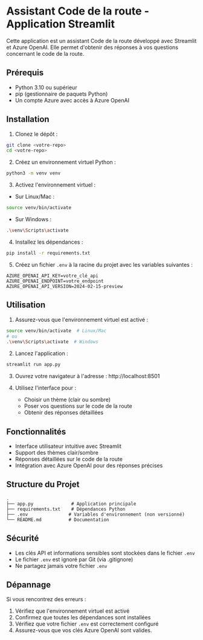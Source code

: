 # Assistant Code de la route - Application Streamlit

Cette application est un assistant Code de la route développé avec Streamlit et Azure OpenAI. Elle permet d'obtenir des réponses à vos questions concernant le code de la route.

## Prérequis

- Python 3.10 ou supérieur
- pip (gestionnaire de paquets Python)
- Un compte Azure avec accès à Azure OpenAI

## Installation

1. Clonez le dépôt :
```bash
git clone <votre-repo>
cd <votre-repo>
```

2. Créez un environnement virtuel Python :
```bash
python3 -m venv venv
```

3. Activez l'environnement virtuel :
- Sur Linux/Mac :
```bash
source venv/bin/activate
```
- Sur Windows :
```bash
.\venv\Scripts\activate
```

4. Installez les dépendances :
```bash
pip install -r requirements.txt
```

5. Créez un fichier `.env` à la racine du projet avec les variables suivantes :
```env
AZURE_OPENAI_API_KEY=votre_clé_api
AZURE_OPENAI_ENDPOINT=votre_endpoint
AZURE_OPENAI_API_VERSION=2024-02-15-preview
```

## Utilisation

1. Assurez-vous que l'environnement virtuel est activé :
```bash
source venv/bin/activate  # Linux/Mac
# ou
.\venv\Scripts\activate  # Windows
```

2. Lancez l'application :
```bash
streamlit run app.py
```

3. Ouvrez votre navigateur à l'adresse : http://localhost:8501

4. Utilisez l'interface pour :
   - Choisir un thème (clair ou sombre)
   - Poser vos questions sur le code de la route
   - Obtenir des réponses détaillées

## Fonctionnalités

- Interface utilisateur intuitive avec Streamlit
- Support des thèmes clair/sombre
- Réponses détaillées sur le code de la route
- Intégration avec Azure OpenAI pour des réponses précises

## Structure du Projet

```
.
├── app.py              # Application principale
├── requirements.txt    # Dépendances Python
├── .env               # Variables d'environnement (non versionné)
└── README.md          # Documentation
```

## Sécurité

- Les clés API et informations sensibles sont stockées dans le fichier `.env`
- Le fichier `.env` est ignoré par Git (via .gitignore)
- Ne partagez jamais votre fichier `.env`

## Dépannage

Si vous rencontrez des erreurs :
1. Vérifiez que l'environnement virtuel est activé
2. Confirmez que toutes les dépendances sont installées
3. Vérifiez que votre fichier `.env` est correctement configuré
4. Assurez-vous que vos clés Azure OpenAI sont valides.

